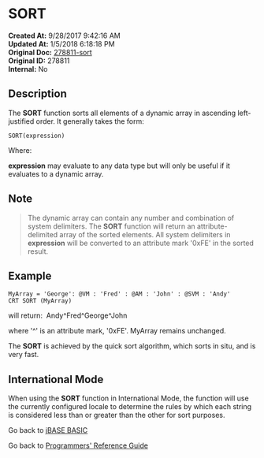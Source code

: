# SORT

**Created At:** 9/28/2017 9:42:16 AM  
**Updated At:** 1/5/2018 6:18:18 PM  
**Original Doc:** [278811-sort](https://docs.jbase.com/36868-jbase-basic/278811-sort)  
**Original ID:** 278811  
**Internal:** No  

## Description

The **SORT** function sorts all elements of a dynamic array in ascending left-justified order. It generally takes the form:

```
SORT(expression)
```

Where:

**expression** may evaluate to any data type but will only be useful if it evaluates to a dynamic array.

## Note

> The dynamic array can contain any number and combination of system delimiters.
> The **SORT** function will return an attribute-delimited array of the sorted elements.
> All system delimiters in **expression** will be converted to an attribute mark '0xFE' in the sorted result.

## Example

```
MyArray = 'George': @VM : 'Fred' : @AM : 'John' : @SVM : 'Andy'
CRT SORT (MyArray)
```

will return:  Andy^Fred^George^John

where '^' is an attribute mark, '0xFE'. MyArray remains unchanged.

The **SORT** is achieved by the quick sort algorithm, which sorts in situ, and is very fast.

## International Mode

When using the **SORT** function in International Mode, the function will use the currently configured locale to determine the rules by which each string is considered less than or greater than the other for sort purposes.

Go back to [jBASE BASIC](./../README.md)

Go back to [Programmers' Reference Guide](./../../reference-guides/jbc/README.md)
